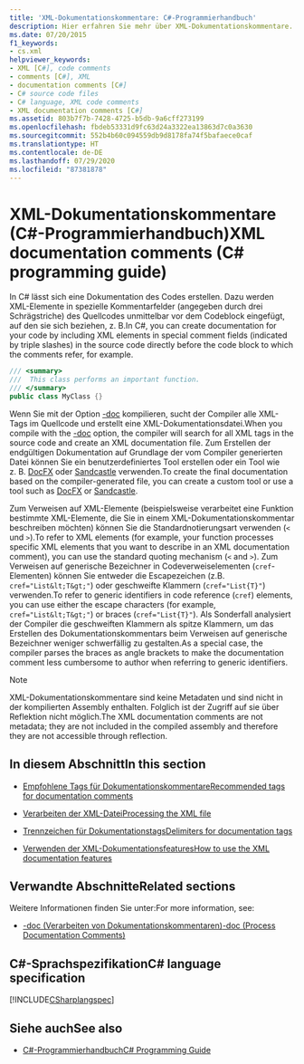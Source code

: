 ```yaml
---
title: 'XML-Dokumentationskommentare: C#-Programmierhandbuch'
description: Hier erfahren Sie mehr über XML-Dokumentationskommentare. Sie können eine Dokumentation für Ihren Code erstellen, indem Sie XML-Elemente in spezielle Kommentarfelder einfügen.
ms.date: 07/20/2015
f1_keywords:
- cs.xml
helpviewer_keywords:
- XML [C#], code comments
- comments [C#], XML
- documentation comments [C#]
- C# source code files
- C# language, XML code comments
- XML documentation comments [C#]
ms.assetid: 803b7f7b-7428-4725-b5db-9a6cff273199
ms.openlocfilehash: fbdeb53331d9fc63d24a3322ea13863d7c0a3630
ms.sourcegitcommit: 552b4b60c094559db9d8178fa74f5bafaece0caf
ms.translationtype: HT
ms.contentlocale: de-DE
ms.lasthandoff: 07/29/2020
ms.locfileid: "87381878"
---
```

# <a name="xml-documentation-comments-c-programming-guide"></a><span data-ttu-id="dbd89-104">XML-Dokumentationskommentare (C#-Programmierhandbuch)</span><span class="sxs-lookup"><span data-stu-id="dbd89-104">XML documentation comments (C# programming guide)</span></span>

<span data-ttu-id="dbd89-105">In C# lässt sich eine Dokumentation des Codes erstellen. Dazu werden XML-Elemente in spezielle Kommentarfelder (angegeben durch drei Schrägstriche) des Quellcodes unmittelbar vor dem Codeblock eingefügt, auf den sie sich beziehen, z. B.</span><span class="sxs-lookup"><span data-stu-id="dbd89-105">In C#, you can create documentation for your code by including XML elements in special comment fields (indicated by triple slashes) in the source code directly before the code block to which the comments refer, for example.</span></span>

```csharp
/// <summary>
///  This class performs an important function.
/// </summary>
public class MyClass {}
```

<span data-ttu-id="dbd89-106">Wenn Sie mit der Option [-doc](../../language-reference/compiler-options/doc-compiler-option.md) kompilieren, sucht der Compiler alle XML-Tags im Quellcode und erstellt eine XML-Dokumentationsdatei.</span><span class="sxs-lookup"><span data-stu-id="dbd89-106">When you compile with the [-doc](../../language-reference/compiler-options/doc-compiler-option.md) option, the compiler will search for all XML tags in the source code and create an XML documentation file.</span></span> <span data-ttu-id="dbd89-107">Zum Erstellen der endgültigen Dokumentation auf Grundlage der vom Compiler generierten Datei können Sie ein benutzerdefiniertes Tool erstellen oder ein Tool wie z. B. [DocFX](https://dotnet.github.io/docfx/) oder [Sandcastle](https://github.com/EWSoftware/SHFB) verwenden.</span><span class="sxs-lookup"><span data-stu-id="dbd89-107">To create the final documentation based on the compiler-generated file, you can create a custom tool or use a tool such as [DocFX](https://dotnet.github.io/docfx/) or [Sandcastle](https://github.com/EWSoftware/SHFB).</span></span>

<span data-ttu-id="dbd89-108">Zum Verweisen auf XML-Elemente (beispielsweise verarbeitet eine Funktion bestimmte XML-Elemente, die Sie in einem XML-Dokumentationskommentar beschreiben möchten) können Sie die Standardnotierungsart verwenden (`<` und `>`).</span><span class="sxs-lookup"><span data-stu-id="dbd89-108">To refer to XML elements (for example, your function processes specific XML elements that you want to describe in an XML documentation comment), you can use the standard quoting mechanism (`<` and `>`).</span></span>  <span data-ttu-id="dbd89-109">Zum Verweisen auf generische Bezeichner in Codeverweiselementen (`cref`-Elementen) können Sie entweder die Escapezeichen (z.B. `cref="List&lt;T&gt;"`) oder geschweifte Klammern (`cref="List{T}"`) verwenden.</span><span class="sxs-lookup"><span data-stu-id="dbd89-109">To refer to generic identifiers in code reference (`cref`) elements, you can use either the escape characters (for example, `cref="List&lt;T&gt;"`) or braces (`cref="List{T}"`).</span></span>  <span data-ttu-id="dbd89-110">Als Sonderfall analysiert der Compiler die geschweiften Klammern als spitze Klammern, um das Erstellen des Dokumentationskommentars beim Verweisen auf generische Bezeichner weniger schwerfällig zu gestalten.</span><span class="sxs-lookup"><span data-stu-id="dbd89-110">As a special case, the compiler parses the braces as angle brackets to make the documentation comment less cumbersome to author when referring to generic identifiers.</span></span>

> [!NOTE]
> <span data-ttu-id="dbd89-111">XML-Dokumentationskommentare sind keine Metadaten und sind nicht in der kompilierten Assembly enthalten. Folglich ist der Zugriff auf sie über Reflektion nicht möglich.</span><span class="sxs-lookup"><span data-stu-id="dbd89-111">The XML documentation comments are not metadata; they are not included in the compiled assembly and therefore they are not accessible through reflection.</span></span>

## <a name="in-this-section"></a><span data-ttu-id="dbd89-112">In diesem Abschnitt</span><span class="sxs-lookup"><span data-stu-id="dbd89-112">In this section</span></span>

- [<span data-ttu-id="dbd89-113">Empfohlene Tags für Dokumentationskommentare</span><span class="sxs-lookup"><span data-stu-id="dbd89-113">Recommended tags for documentation comments</span></span>](./recommended-tags-for-documentation-comments.md)

- [<span data-ttu-id="dbd89-114">Verarbeiten der XML-Datei</span><span class="sxs-lookup"><span data-stu-id="dbd89-114">Processing the XML file</span></span>](./processing-the-xml-file.md)

- [<span data-ttu-id="dbd89-115">Trennzeichen für Dokumentationstags</span><span class="sxs-lookup"><span data-stu-id="dbd89-115">Delimiters for documentation tags</span></span>](./delimiters-for-documentation-tags.md)

- [<span data-ttu-id="dbd89-116">Verwenden der XML-Dokumentationsfeatures</span><span class="sxs-lookup"><span data-stu-id="dbd89-116">How to use the XML documentation features</span></span>](./how-to-use-the-xml-documentation-features.md)

## <a name="related-sections"></a><span data-ttu-id="dbd89-117">Verwandte Abschnitte</span><span class="sxs-lookup"><span data-stu-id="dbd89-117">Related sections</span></span>

<span data-ttu-id="dbd89-118">Weitere Informationen finden Sie unter:</span><span class="sxs-lookup"><span data-stu-id="dbd89-118">For more information, see:</span></span>

- [<span data-ttu-id="dbd89-119">-doc (Verarbeiten von Dokumentationskommentaren)</span><span class="sxs-lookup"><span data-stu-id="dbd89-119">-doc (Process Documentation Comments)</span></span>](../../language-reference/compiler-options/doc-compiler-option.md)

## <a name="c-language-specification"></a><span data-ttu-id="dbd89-120">C#-Sprachspezifikation</span><span class="sxs-lookup"><span data-stu-id="dbd89-120">C# language specification</span></span>

[!INCLUDE[CSharplangspec](~/includes/csharplangspec-md.md)]

## <a name="see-also"></a><span data-ttu-id="dbd89-121">Siehe auch</span><span class="sxs-lookup"><span data-stu-id="dbd89-121">See also</span></span>

- [<span data-ttu-id="dbd89-122">C#-Programmierhandbuch</span><span class="sxs-lookup"><span data-stu-id="dbd89-122">C# Programming Guide</span></span>](../index.md)
